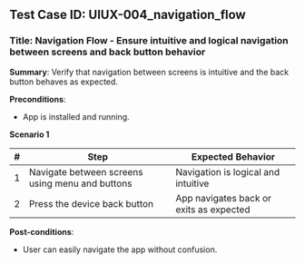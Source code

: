 ## Test Case ID: UIUX-004_navigation_flow
### Title: Navigation Flow - Ensure intuitive and logical navigation between screens and back button behavior

**Summary**: Verify that navigation between screens is intuitive and the back button behaves as expected.

**Preconditions**: 
- App is installed and running.

**Scenario 1**

| # | Step                                      | Expected Behavior                                       |
|---|-------------------------------------------|--------------------------------------------------------|
| 1 | Navigate between screens using menu and buttons | Navigation is logical and intuitive                    |
| 2 | Press the device back button              | App navigates back or exits as expected                 |

**Post-conditions**:
- User can easily navigate the app without confusion.
